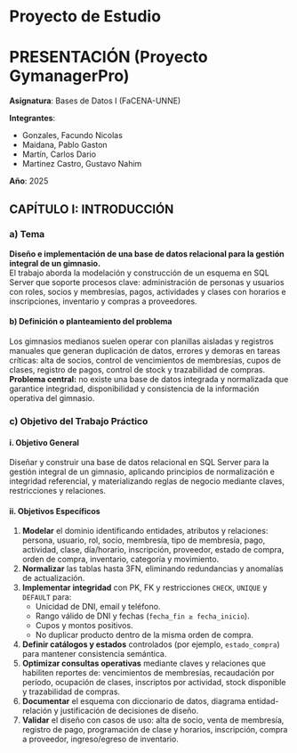 # Proyecto de Estudio    

# PRESENTACIÓN (Proyecto GymanagerPro)

**Asignatura**: Bases de Datos I (FaCENA-UNNE)

**Integrantes**:
 * Gonzales, Facundo Nicolas 
 * Maidana, Pablo Gaston
 * Martín, Carlos Dario
 * Martinez Castro, Gustavo Nahim

**Año**: 2025

## CAPÍTULO I: INTRODUCCIÓN

### a) Tema
**Diseño e implementación de una base de datos relacional para la gestión integral de un gimnasio.**  
El trabajo aborda la modelación y construcción de un esquema en SQL Server que soporte procesos clave: administración de personas y usuarios con roles, socios y membresías, pagos, actividades y clases con horarios e inscripciones, inventario y compras a proveedores.

#### b) Definición o planteamiento del problema
Los gimnasios medianos suelen operar con planillas aisladas y registros manuales que generan duplicación de datos, errores y demoras en tareas críticas: alta de socios, control de vencimientos de membresías, cupos de clases, registro de pagos, control de stock y trazabilidad de compras.  
**Problema central:** no existe una base de datos integrada y normalizada que garantice integridad, disponibilidad y consistencia de la información operativa del gimnasio.

### c) Objetivo del Trabajo Práctico

#### i. Objetivo General
Diseñar y construir una base de datos relacional en SQL Server para la gestión integral de un gimnasio, aplicando principios de normalización e integridad referencial, y materializando reglas de negocio mediante claves, restricciones y relaciones.

#### ii. Objetivos Específicos
1. **Modelar** el dominio identificando entidades, atributos y relaciones: persona, usuario, rol, socio, membresía, tipo de membresía, pago, actividad, clase, día/horario, inscripción, proveedor, estado de compra, orden de compra, inventario, categoría y movimiento.
2. **Normalizar** las tablas hasta 3FN, eliminando redundancias y anomalías de actualización.
3. **Implementar integridad** con PK, FK y restricciones `CHECK`, `UNIQUE` y `DEFAULT` para:
   - Unicidad de DNI, email y teléfono.
   - Rango válido de DNI y fechas (`fecha_fin ≥ fecha_inicio`).
   - Cupos y montos positivos.
   - No duplicar producto dentro de la misma orden de compra.
4. **Definir catálogos y estados** controlados (por ejemplo, `estado_compra`) para mantener consistencia semántica.
5. **Optimizar consultas operativas** mediante claves y relaciones que habiliten reportes de: vencimientos de membresías, recaudación por período, ocupación de clases, inscriptos por actividad, stock disponible y trazabilidad de compras.
6. **Documentar** el esquema con diccionario de datos, diagrama entidad-relación y justificación de decisiones de diseño.
7. **Validar** el diseño con casos de uso: alta de socio, venta de membresía, registro de pago, programación de clase y horarios, inscripción, compra a proveedor, ingreso/egreso de inventario.